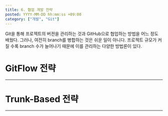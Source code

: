 ```yaml
---
title: 6. 협업 개발 전략
posted: YYYY-MM-DD hh:mm:ss +09:00
category: ["개발", "Git"]
---
```


Git을 통해 프로젝트의 버젼을 관리하는 것과 GitHub으로 협업하는 방법을 어느 정도 배웠다. 그러나, 여전히 branch를 병합하는 것은 쉬운 일이 아니다. 프로젝트 규모가 커질 수록 branch 수가 늘어나기 때문에 이를 관리하는 다양한 방법론이 있다. 

# GitFlow 전략
---

# Trunk-Based 전략
---